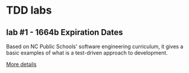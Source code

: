 # TDD labs

## lab #1 - 1664b Expiration Dates
Based on NC Public Schools' software engineering curriculum, it gives a basic examples of what is a test-driven approach to development.

[More details](./src/main/java/net/jgp/labs/tdd/lab1_1664b_expirationdates/README.md "Detailed specifications")
